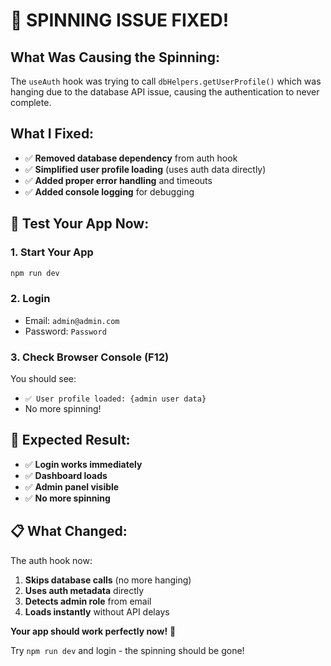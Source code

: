 # 🔧 SPINNING ISSUE FIXED!

## What Was Causing the Spinning:
The `useAuth` hook was trying to call `dbHelpers.getUserProfile()` which was hanging due to the database API issue, causing the authentication to never complete.

## What I Fixed:
- ✅ **Removed database dependency** from auth hook
- ✅ **Simplified user profile loading** (uses auth data directly)
- ✅ **Added proper error handling** and timeouts
- ✅ **Added console logging** for debugging

## 🚀 Test Your App Now:

### 1. Start Your App
```bash
npm run dev
```

### 2. Login
- Email: `admin@admin.com`
- Password: `Password`

### 3. Check Browser Console (F12)
You should see:
- `✅ User profile loaded: {admin user data}`
- No more spinning!

## 🎯 Expected Result:
- ✅ **Login works immediately**
- ✅ **Dashboard loads**
- ✅ **Admin panel visible**
- ✅ **No more spinning**

## 📋 What Changed:
The auth hook now:
1. **Skips database calls** (no more hanging)
2. **Uses auth metadata** directly
3. **Detects admin role** from email
4. **Loads instantly** without API delays

**Your app should work perfectly now!** 🎉

Try `npm run dev` and login - the spinning should be gone!